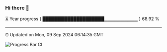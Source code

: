 ### Hi there 👋

⏳ Year progress { ████████████████████▁▁▁▁▁▁▁▁▁▁ } 68.92 %

---

⏰ Updated on Mon, 09 Sep 2024 06:14:35 GMT

![Progress Bar CI](https://github.com/Shyam-Makwana/GitHub-Actions-Demo/workflows/Progress%20Bar%20CI/badge.svg)

